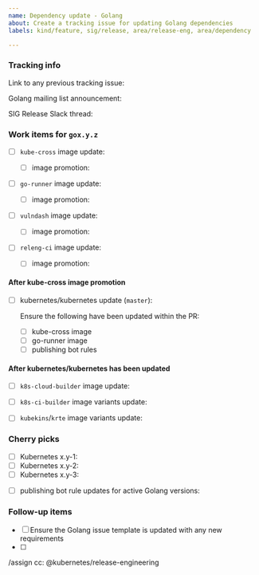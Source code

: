 ```yaml
---
name: Dependency update - Golang
about: Create a tracking issue for updating Golang dependencies
labels: kind/feature, sig/release, area/release-eng, area/dependency

---
```

<!--
Please only use this template if you are a Release Manager updating
Golang dependencies.
-->

### Tracking info

Link to any previous tracking issue: 

Golang mailing list announcement: 

SIG Release Slack thread: 

### Work items for `gox.y.z`

<!-- Example: https://github.com/kubernetes/release/pull/1732 -->
- [ ] `kube-cross` image update: 

  <!-- Example: https://github.com/kubernetes/k8s.io/pull/1423 -->
  - [ ] image promotion: 

<!-- Example: https://github.com/kubernetes/release/pull/1780 -->
- [ ] `go-runner` image update: 

  <!-- Example: https://github.com/kubernetes/k8s.io/pull/1449 -->
  - [ ] image promotion: 

<!-- Example: https://github.com/kubernetes/release/pull/1732 -->
- [ ] `vulndash` image update: 

  <!-- Example: https://github.com/kubernetes/k8s.io/pull/1423 -->
  - [ ] image promotion: 

<!-- Example: https://github.com/kubernetes/release/pull/1732 -->
- [ ] `releng-ci` image update: 

  <!-- Example: https://github.com/kubernetes/k8s.io/pull/1423 -->
  - [ ] image promotion: 

#### After kube-cross image promotion

<!-- Example: https://github.com/kubernetes/kubernetes/pull/95776 -->
- [ ] kubernetes/kubernetes update (`master`): 

  Ensure the following have been updated within the PR:

  - [ ] kube-cross image
  - [ ] go-runner image
  - [ ] publishing bot rules

#### After kubernetes/kubernetes has been updated

<!-- Example: https://github.com/kubernetes/release/pull/1784 -->
- [ ] `k8s-cloud-builder` image update: 

<!-- Example: https://github.com/kubernetes/release/pull/1784 -->
- [ ] `k8s-ci-builder` image variants update: 

<!-- Example: https://github.com/kubernetes/test-infra/pull/20038 -->
- [ ] `kubekins`/`krte` image variants update: 

### Cherry picks

<!--
Depending on the Golang release type, this section may not be required.

General rule of thumb:
Only cherry pick Golang patch releases to branches that have the same Golang
minor release version.

Concrete example:
At the time of this template's creation, go1.15.5 was just merged on our
primary development branch and the following Golang versions were active on
in-support kubernetes/kubernetes release branches:
- `master`: go1.15.5
- `release-1.19`: go1.15.2
- `release-1.18`: go1.13.15
- `release-1.17`: go1.13.15

In this case, we would only cherry pick the go1.15.5 to the `release-1.19`
branch, since it is the only other branch with a go1.15 minor version on it.
-->

- [ ] Kubernetes x.y-1: 
- [ ] Kubernetes x.y-2: 
- [ ] Kubernetes x.y-3: 

<!--
  If the Golang version of the active development branch (`master`) is newer than
any of the Golang versions on _active_ release branches, then the current
Golang versions for all release branches need to be updated within publishing
bot rules.
  Concrete example:
  - `master` was just updated from go1.16.6 to go1.16.7
  - cherry picks were issued to the 1.22 and 1.21 branches
  - `release-1.20` was also updated from go1.15.14 to go1.15.15
  - these changes were cherry picked to the 1.19 branch

  In this case, because we updated the default go version on `master` to
go1.16.7, there's no action required for staging repositories using go1.16.
  However, for staging repository branches using go1.15, the `master` branch's
publishing bot rules need to be updated to learn about the Golang update that
happened for the 1.20 and 1.19 Kubernetes release branches.
  PR: https://github.com/kubernetes/kubernetes/pull/104226
-->
- [ ] publishing bot rule updates for active Golang versions: 


### Follow-up items

<!--
Use this section to list out process improvements or items that need to be
addressed before the next Golang update.
-->

- [ ] Ensure the Golang issue template is updated with any new requirements
- [ ] 

/assign
cc: @kubernetes/release-engineering
